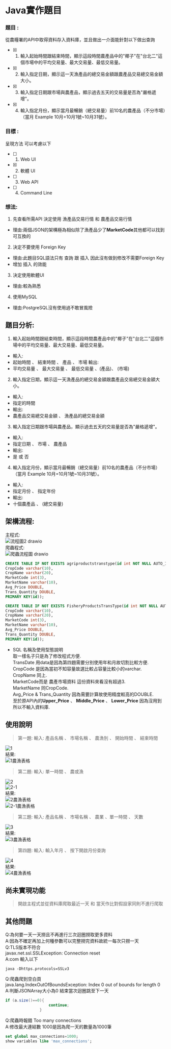 # Java實作題目
### 題目 : 
從農糧署的API中取得資料存入資料庫，並且做出一介面能針對以下做出查詢

- [x] 1. 輸入起始時間跟結束時間，顯示這段時間農產品中的"椰子"在"台北二"這個市場中的平均交易量、最大交易量、最低交易量。
- [x] 2. 輸入指定日期，顯示這一天漁產品的總交易金額跟農產品交易總交易金額大小。
- [x] 3. 輸入指定日期跟市場與農產品，顯示過去五天的交易量是否為"嚴格遞增"。
- [x] 4. 輸入指定月份，顯示當月最暢銷（總交易量）前10名的農產品（不分市場）（當月 Example 10月=10月1號~10月31號）。
### 目標 : 
呈現方法 可以考慮以下
- [ ] 1. Web UI
- [x] 2. 軟體 UI
- [ ] 3. Web API
- [ ] 4. Command Line
### 想法:
1. 先查看所需API 決定使用 漁產品交易行情 和 農產品交易行情 
- 理由:兩個JSON的架構極為相似除了漁產品少了**MarketCode**其他都可以找到可互換的 
2. 決定不要使用 Foreign Key
- 理由:此題目SQL語法只有 查詢 跟 插入 因此沒有做到修改不需要Foreign Key
- 增加 插入 的效能
3. 決定使用軟體UI
- 理由:較為熟悉
4. 使用MySQL 
- 理由:PostgreSQL沒有使用過不敢冒風險
## 題目分析:
1. 輸入起始時間跟結束時間，顯示這段時間農產品中的"椰子"在"台北二"這個市場中的平均交易量、最大交易量、最低交易量。
- 輸入: 
- 起始時間 、 結束時間 、 產品 、 市場
輸出: 
- 平均交易量 、 最大交易量 、 最低交易量 、(產品)、 (市場)
2. 輸入指定日期，顯示這一天漁產品的總交易金額跟農產品交易總交易金額大小。
- 輸入: 
-  指定的時間
- 輸出:
- 農產品交易總交易金額 、 漁產品的總交易金額
3. 輸入指定日期跟市場與農產品，顯示過去五天的交易量是否為"嚴格遞增"。
- 輸入:
- 指定日期 、 市場 、 農產品
- 輸出:  
- 是 或 否
4. 輸入指定月份，顯示當月最暢銷（總交易量）前10名的農產品（不分市場）（當月 Example 10月=10月1號~10月31號）。
- 輸入:
- 指定月份 、 指定年份
- 輸出:
- 十個農產品 、 (總交易量)
## 架構流程:
主程式:<br>
![流程圖2 drawio](https://user-images.githubusercontent.com/77679082/148490006-7e37b23b-95d9-4477-b422-57601ee9c94b.png)  
爬蟲程式:<br>
![爬蟲流程圖 drawio](https://user-images.githubusercontent.com/77679082/148483350-85f0dcf4-f9ac-4cf5-b442-0494bd942a7f.png)  
```sql
CREATE TABLE IF NOT EXISTS agriproductstranstype(id int NOT NULL AUTO_INCREMENT, TransDate date, 
CropCode varchar(10), 
CropName varchar(20),
MarketCode int(3),
MarketName varchar(10),
Avg_Price DOUBLE,
Trans_Quantity DOUBLE,
PRIMARY KEY(id));
```
```sql
CREATE TABLE IF NOT EXISTS FisheryProductsTransType(id int NOT NULL AUTO_INCREMENT, TransDate date, 
CropCode varchar(10), 
CropName varchar(20),
MarketCode int(3),
MarketName varchar(10),
Avg_Price DOUBLE,
Trans_Quantity DOUBLE,
PRIMARY KEY(id));
```
- SQL 名稱及使用型態說明  
取一樣名子只是為了修改程式方便.  
TransDate 用data是因為第四題需要分別使用年和月故切割比較方便.  
CropCode 是因為當初不知容量故選比較占容量比較小的varchar.  
CropName 同上.  
MarketCode而是 農產市場資料 這份資料來看沒有超過3.  
MarketName 同CropCode.  
Avg_Price & Trans_Quantity 因為需要計算故使用精度較高的DOUBLE.  
至於原API內的**Upper_Price** 、 **Middle_Price** 、 **Lower_Price** 因為沒用到所以不輸入資料庫.  

## 使用說明
> 第一題:
> 輸入: 產品名稱 、 市場名稱 、 農漁別 、 開始時間 、 結束時間

![1](https://user-images.githubusercontent.com/77679082/148412834-96a5b093-2b3c-49ae-bd09-0de24d3fd2ad.png)  
結果:<br>
![1農漁表格](https://user-images.githubusercontent.com/77679082/148494745-b42184dd-9eed-48bc-95ea-ed2c8a3bb0c0.png)  
> 第二題:
> 輸入: 單一時間 、 農或漁

![2](https://user-images.githubusercontent.com/77679082/148413085-7ff3a0a5-4af9-4446-80ad-0886d01237dd.png)  
![2-1](https://user-images.githubusercontent.com/77679082/148413110-99680ee2-c779-43cc-adbe-2a37d47251cd.png)  
結果:<br>
![2農漁表格](https://user-images.githubusercontent.com/77679082/148413173-b24f4abd-a063-40bb-ac7b-48e829a3fc66.png)  
![2-1農漁表格](https://user-images.githubusercontent.com/77679082/148413177-5bdfd75f-5015-4050-bf62-3cb2864f179c.png)  
> 第三題:
> 輸入: 產品名稱 、 市場名稱 、 農業 、單一時間 、 天數

![3](https://user-images.githubusercontent.com/77679082/148413277-9af84335-ff2f-4023-bbcc-97bff97940eb.png)  
結果:<br>
![3農漁表格](https://user-images.githubusercontent.com/77679082/148413288-e602a341-0d74-48da-b6ca-ae6c4a84d566.png)  
> 第四題:
> 輸入: 輸入年月 、 按下開啟月份查詢

![4](https://user-images.githubusercontent.com/77679082/148413292-354e450e-3297-4fee-bd5f-82b3ebc64bd3.png)  
結果:<br>
![4農漁表格](https://user-images.githubusercontent.com/77679082/148413294-5dceab08-4ca1-4d79-80a3-be0d05eb6201.png)  
## 尚未實現功能
> 開啟主程式並從資料庫爬取最近一天 和 當天作比對假設家同則不進行爬取
## 其他問題
Q:為何要一天一天撈且不再進行三次迴圈撈取更多資料  
A:因為不確定再加上何種參數可以完整撈完資料故統一每次只撈一天  
Q:TLS版本不符合  
javax.net.ssl.SSLException: Connection reset  
A:com 輸入以下
```undefined
java -Dhttps.protocols=SSLv3
```
Q:爬蟲爬到空白頁  
java.lang.IndexOutOfBoundsException: Index 0 out of bounds for length 0  
A:判斷JSONArray大小為0 結束當次迴圈跳至下一天  
 ```java
 if (a.size()==0){
                    continue;
                }
```
Q:爬蟲時報錯
Too many connections  
A:修改最大連結數 1000是因為爬一天的數量為1000筆  
```sql
set global max_connections=1000;
show variables like 'max_connections';
```
